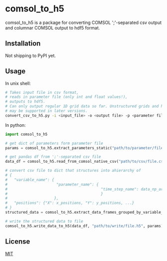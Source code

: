# comsol_to_h5

comsol_to_h5 is a package for converting COMSOL ';'-separated csv output and
columnar COMSOL output to hdf5 format. 

## Installation
Not shipping to PyPI yet.

## Usage
In unix shell:
```bash
# Takes input file in csv format, 
# reads in parameter file (only int and float values!),
# outputs to hdf5. 
# Can only output regular 1D grid data so far. Unstructured grids and higher dimensions
# may be supported in later versions.
convert_csv_to_h5.py -i <input_file> -o <output file> -p <parameter file> 
```

In python:
```python
import comsol_to_h5

# get dict of parameters form parameter file
params = comsol_to_h5.extract_parameters_static("path/to/parameter/file.txt")

# get pandas df from ';'-separated csv file
data_df = comsol_to_h5.read_from_comsol_native_csv("path/to/csv/file.csv")

# convert csv file to dict that structures into ahierarchy of 
# {
#   "variable_name": {
#                      "parameter_name": {
#                                          "time_step_name": data_np_array
#                                          }
#                     }, 
#   "positions": {"X": x_positions, "Y": y_positions, ...}
# }
structured_data = comsol_to_h5.extract_data_frames_grouped_by_variable_name_parameters_and_time_steps(data_df)

# write the structured data to file
comsol_to_h5.write_data_to_h5(data_df, "path/to/write/file.h5", params)
```


## License
[MIT](https://choosealicense.com/licenses/mit/)
